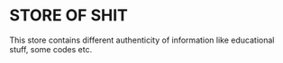 # STORE OF SHIT

This store contains different authenticity of information like educational stuff, some codes etc.
